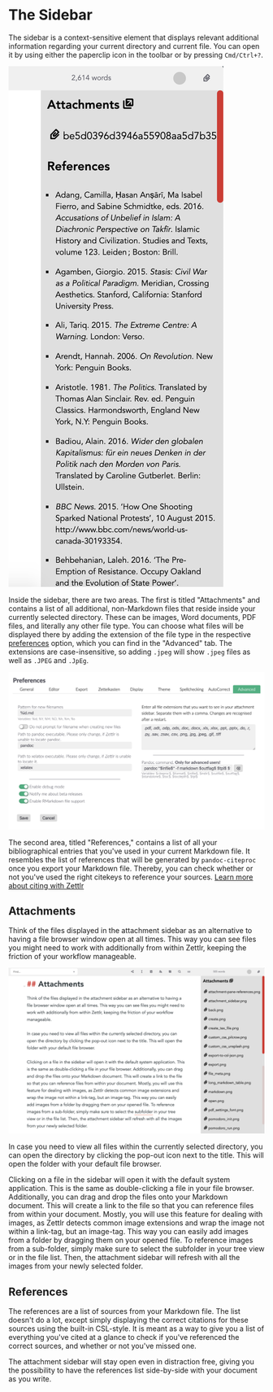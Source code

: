 # The Sidebar

The sidebar is a context-sensitive element that displays relevant additional information regarding your current directory and current file. You can open it by using either the paperclip icon in the toolbar or by pressing `Cmd/Ctrl+?`.

![The sidebar with one file and a list of references](../img/attachment_sidebar.png)

Inside the sidebar, there are two areas. The first is titled "Attachments" and contains a list of all additional, non-Markdown files that reside inside your currently selected directory. These can be images, Word documents, PDF files, and literally any other file type. You can choose what files will be displayed there by adding the extension of the file type in the respective [preferences](../reference/settings.md) option, which you can find in the "Advanced" tab. The extensions are case-insensitive, so adding `.jpeg` will show `.jpeg` files as well as `.JPEG` and `.JpEg`.

![In the advanced settings, you can choose all extensions that you would like to see in the sidebar.](../img/settings_advanced.png)

The second area, titled "References," contains a list of all your bibliographical entries that you've used in your current Markdown file. It resembles the list of references that will be generated by `pandoc-citeproc` once you export your Markdown file. Thereby, you can check whether or not you've used the right citekeys to reference your sources. [Learn more about citing with Zettlr](../academic/citations.md)

## Attachments

Think of the files displayed in the attachment sidebar as an alternative to having a file browser window open at all times. This way you can see files you might need to work with additionally from within Zettlr, keeping the friction of your workflow manageable.

![With a folder selected that contains images, you can easily add them to your document by dragging them into the editor.](../img/attachment_sidebar_images.png)

In case you need to view all files within the currently selected directory, you can open the directory by clicking the pop-out icon next to the title. This will open the folder with your default file browser.

Clicking on a file in the sidebar will open it with the default system application. This is the same as double-clicking a file in your file browser. Additionally, you can drag and drop the files onto your Markdown document. This will create a link to the file so that you can reference files from within your document. Mostly, you will use this feature for dealing with images, as Zettlr detects common image extensions and wrap the image not within a link-tag, but an image-tag. This way you can easily add images from a folder by dragging them on your opened file. To reference images from a sub-folder, simply make sure to select the subfolder in your tree view or in the file list. Then, the attachment sidebar will refresh with all the images from your newly selected folder.

## References

The references are a list of sources from your Markdown file. The list doesn't do a lot, except simply displaying the correct citations for these sources using the built-in CSL-style. It is meant as a way to give you a list of everything you've cited at a glance to check if you've referenced the correct sources, and whether or not you've missed one.

The attachment sidebar will stay open even in distraction free, giving you the possibility to have the references list side-by-side with your document as you write.

